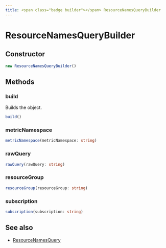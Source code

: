 ```yaml
---
title: <span class="badge builder"></span> ResourceNamesQueryBuilder
---
```

# <span class="badge builder"></span> ResourceNamesQueryBuilder

## Constructor

```typescript
new ResourceNamesQueryBuilder()
```
## Methods

### <span class="badge object-method"></span> build

Builds the object.

```typescript
build()
```

### <span class="badge object-method"></span> metricNamespace

```typescript
metricNamespace(metricNamespace: string)
```

### <span class="badge object-method"></span> rawQuery

```typescript
rawQuery(rawQuery: string)
```

### <span class="badge object-method"></span> resourceGroup

```typescript
resourceGroup(resourceGroup: string)
```

### <span class="badge object-method"></span> subscription

```typescript
subscription(subscription: string)
```

## See also

 * <span class="badge object-type-interface"></span> [ResourceNamesQuery](./object-ResourceNamesQuery.md)
